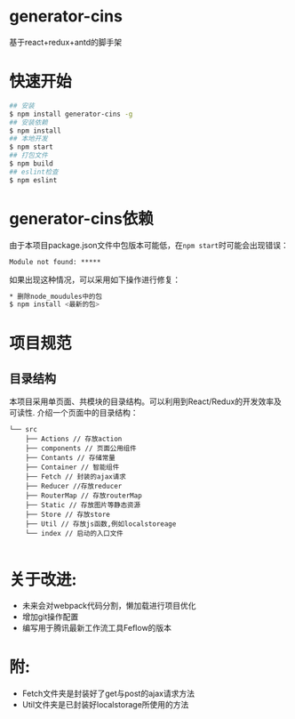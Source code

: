 # generator-cins

基于react+redux+antd的脚手架

# 快速开始

``` bash
## 安装
$ npm install generator-cins -g
## 安装依赖
$ npm install
## 本地开发
$ npm start
## 打包文件
$ npm build
## eslint检查
$ npm eslint
```

# generator-cins依赖

由于本项目package.json文件中包版本可能低，在`npm start`时可能会出现错误：

```
Module not found: *****
```

如果出现这种情况，可以采用如下操作进行修复：

```bash
* 删除node_moudules中的包
$ npm install <最新的包>
```

# 项目规范

## 目录结构

本项目采用单页面、共模块的目录结构。可以利用到React/Redux的开发效率及可读性.
介绍一个页面中的目录结构：

```
└── src
    ├── Actions // 存放action
    ├── components // 页面公用组件
    ├── Contants // 存储常量
    ├── Container // 智能组件
    ├── Fetch // 封装的ajax请求
    ├── Reducer //存放reducer
    ├── RouterMap // 存放routerMap
    ├── Static // 存放图片等静态资源
    ├── Store // 存放store
    ├── Util // 存放js函数,例如localstoreage
    └── index // 启动的入口文件
   
```

# 关于改进:
* 未来会对webpack代码分割，懒加载进行项目优化
* 增加git操作配置
* 编写用于腾讯最新工作流工具Feflow的版本
# 附:
* Fetch文件夹是封装好了get与post的ajax请求方法
* Util文件夹是已封装好localstorage所使用的方法
